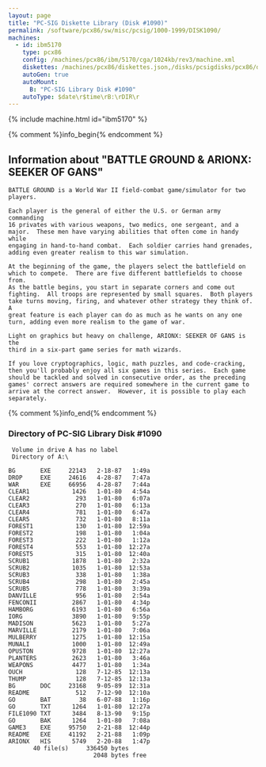 ```yaml
---
layout: page
title: "PC-SIG Diskette Library (Disk #1090)"
permalink: /software/pcx86/sw/misc/pcsig/1000-1999/DISK1090/
machines:
  - id: ibm5170
    type: pcx86
    config: /machines/pcx86/ibm/5170/cga/1024kb/rev3/machine.xml
    diskettes: /machines/pcx86/diskettes.json,/disks/pcsigdisks/pcx86/diskettes.json
    autoGen: true
    autoMount:
      B: "PC-SIG Library Disk #1090"
    autoType: $date\r$time\rB:\rDIR\r
---
```


{% include machine.html id="ibm5170" %}

{% comment %}info_begin{% endcomment %}

## Information about "BATTLE GROUND & ARIONX: SEEKER OF GANS"

    BATTLE GROUND is a World War II field-combat game/simulator for two
    players.
    
    Each player is the general of either the U.S. or German army commanding
    16 privates with various weapons, two medics, one sergeant, and a
    major.  These men have varying abilities that often come in handy while
    engaging in hand-to-hand combat.  Each soldier carries hand grenades,
    adding even greater realism to this war simulation.
    
    At the beginning of the game, the players select the battlefield on
    which to compete.  There are five different battlefields to choose from.
    As the battle begins, you start in separate corners and come out
    fighting.  All troops are represented by small squares.  Both players
    take turns moving, firing, and whatever other strategy they think of.  A
    great feature is each player can do as much as he wants on any one
    turn, adding even more realism to the game of war.
    
    Light on graphics but heavy on challenge, ARIONX: SEEKER OF GANS is the
    third in a six-part game series for math wizards.
    
    If you love cryptographics, logic, math puzzles, and code-cracking,
    then you'll probably enjoy all six games in this series.  Each game
    should be tackled and solved in consecutive order, as the preceding
    games' correct answers are required somewhere in the current game to
    arrive at the correct answer.  However, it is possible to play each
    separately.
{% comment %}info_end{% endcomment %}


### Directory of PC-SIG Library Disk #1090

     Volume in drive A has no label
     Directory of A:\

    BG       EXE     22143   2-18-87   1:49a
    DROP     EXE     24616   4-28-87   7:47a
    WAR      EXE     66956   4-28-87   7:44a
    CLEAR1            1426   1-01-80   4:54a
    CLEAR2             293   1-01-80   6:07a
    CLEAR3             270   1-01-80   6:13a
    CLEAR4             781   1-01-80   6:47a
    CLEAR5             732   1-01-80   8:11a
    FOREST1            130   1-01-80  12:59a
    FOREST2            198   1-01-80   1:04a
    FOREST3            222   1-01-80   1:12a
    FOREST4            553   1-01-80  12:27a
    FOREST5            315   1-01-80  12:40a
    SCRUB1            1878   1-01-80   2:32a
    SCRUB2            1035   1-01-80  12:53a
    SCRUB3             338   1-01-80   1:38a
    SCRUB4             298   1-01-80   2:45a
    SCRUB5             778   1-01-80   3:39a
    DANVILLE           956   1-01-80   2:54a
    FENCONII          2867   1-01-80   4:34p
    HAMBORG           6193   1-01-80   6:56a
    IORG              3890   1-01-80   9:55p
    MADISON           5623   1-01-80   5:27a
    MARVILLE          2179   1-01-80   7:06a
    MULBERRY          1275   1-01-80  12:15a
    MUNALI            1000   1-01-80  12:49a
    OPUSTON           9728   1-01-80  12:27a
    PLANTERS          2623   1-01-80   3:46a
    WEAPONS           4477   1-01-80   1:34a
    OUCH               128   7-12-85  12:13a
    THUMP              128   7-12-85  12:13a
    BG       DOC     23168   9-05-89  12:31a
    README             512   7-12-90  12:10a
    GO       BAT        38   6-07-88   1:16p
    GO       TXT      1264   1-01-80  12:27a
    FILE1090 TXT      3484   8-13-90   9:15p
    GO       BAK      1264   1-01-80   7:08a
    GAME3    EXE     95750   2-21-88  12:44p
    README   EXE     41192   2-21-88   1:09p
    ARIONX   HIS      5749   2-20-88   1:47p
           40 file(s)     336450 bytes
                            2048 bytes free
